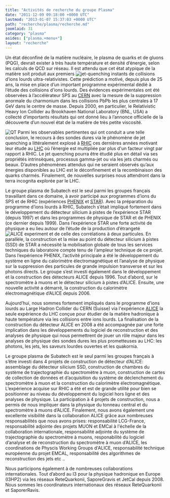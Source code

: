 ```yaml
---
title: "Activités de recherche du groupe Plasma"
date: "2011-12-09 09:18:00 +0000 UTC"
lastmod: "2013-01-07 15:37:03 +0000 UTC"
path: "recherche/plasma/recherche.md"
joomlaid: 31
category: "plasma"
asides: ["plasma.+menu+"]
layout: "recherche"
---
```

Un état déconfiné de la matière nucléaire, le plasma de quarks et de gluons (PQG), devrait exister à très haute température et densité d’énergie, selon les calculs de QCD sur réseau. Il est attendu que cet état atypique de la matière soit produit aux premiers ![jet-quenching](images/Recherche/Plasma/jet-quenching.jpg) instants de collisions d’ions lourds ultra-relativistes. Cette prédiction a motivé, depuis plus de 25 ans, la mise en place d’un important programme expérimental dédié à l’étude des collisions d’ions lourds. Des évidences expérimentales ont été observées à l’accélérateur SPS au [CERN](www.cern.ch) avec la mesure de la suppression anormale du charmonium dans les collisions PbPb les plus centrales à 17 GeV dans le centre de masse. Depuis 2000, en particulier, le Relativistic Heavy Ion Collider au Brookhaven National Laboratory (BNL, USA) a collecté d’importants résultats qui ont donné lieu à l’annonce officielle de la découverte d’un nouvel état de la matière de très petite viscosité.

![QT](images/Recherche/Plasma/QT.png) Parmi les observables pertinentes qui ont conduit a une telle conclusion, le recours à des sondes dures via le phénomène de jet quenching a littéralement explosé à [RHIC](http://www.bnl.gov/rhic/) ces dernières années motivant leur étude au [LHC](http://public.web.cern.ch/public/fr/LHC/LHC-fr.html) où l’énergie est multipliée par plus d'un facteur vingt par rapport à RHIC. Le jet quenching pourra être étudié plus en détail via ses propriétés intrinsèques, processus gamma-jet ou via les jets charmés ou beaux. D’autres phénomènes attendus qui ne seraient observés qu’aux énergies disponibles au LHC est le déconfinement et la recombinaison des quarks charmés. Finalement, de nouvelles surprises nous attendront dans la terra incognita explorée par le LHC.

Le groupe plasma de Subatech est le seul parmi les groupes français travaillant dans ce domaine, à avoir participé aux programmes d’ions du SPS et de RHIC (expériences [PHENIX](http://www.phenix.bnl.gov/) et [STAR](http://www.star.bnl.gov/)). Avec la préparation du programme d’ions lourds à RHIC, Subatech s’était impliqué fortement dans le développement du détecteur silicium à pistes de l’expérience STAR (depuis 1997) et dans les programmes de physique de STAR et de PHENIX (ce dernier depuis 1999). Dans l’expérience STAR une forte activité de physique a eu lieu autour de l’étude de la production d’étrangeté ![ALICE experiment](images/Recherche/Plasma/ALICE_experiment.jpg) et de celle des corrélations à deux particules. En parallèle, la construction et la mise au point du détecteur silicium à pistes (SSD) de STAR a nécessité la mobilisation globale de tous les services techniques du laboratoire compte tenu de l‘ampleur technique de ce projet. Dans l’expérience PHENIX, l’activité principale a été le développement du système en ligne du calorimètre électromagnétique et l’analyse de physique sur la suppression des particules de grande impulsion transverse et sur les photons directs. Le groupe s’est investi également dans le développement et la construction des détecteurs ALICE depuis 1996. Tout d’abord, sur le spectromètre à muons et le détecteur silicium à pistes d’ALICE. Ensuite, une nouvelle activité a démarré, la construction du calorimètre électromagnétique d’ALICE depuis 2006.

Aujourd’hui, nous sommes fortement impliqués dans le programme d’ions lourds au Large Hadron Collider du CERN (Suisse) via l'expérience [ALICE](http://aliweb.cern.ch) la seule expérience du LHC conçue pour étudier de la matière hadronique à haute température via les collisions entre ions lourds. La finalisation de la construction du détecteur ALICE en 2008 a été accompagnée par une forte implication dans les développements du logiciel de reconstruction et des analyses de physique qui nous permettrent de jouer un rôle majeur dans les analyses de physique des sondes dures les plus prometteuses au LHC: les photons, les jets, les saveurs lourdes ouvertes et les quakornia.

Le groupe plasma de Subatech est le seul parmi les groupes français à s’être investi dans 4 projets de construction de détecteur d’ALICE: assemblage du détecteur silicium SSD, construction de chambres du système de trajectographie du spectromètre à muon, construction de cartes de collection de données et d’acquisition du système de déclenchement du spectromètre à muon et la construction du calorimètre électromagnétique. L’expérience acquise sur RHIC a été et est de grande utilité pour bien se positionner au niveau du développement du logiciel hors ligne et des analyses de physique. La participation à 4 projets de construction, nous a permis de nous impliquer dans la physique du tonneau central et du spectromètre à muons d’ALICE. Finalement, nous avons également une excellente visibilité dans la collaboration ALICE grâce aux nombreuses responsabilités que nous avons prises: responsabilité LCG-France, responsabilité adjointe des projets MUON et EMCal à l'échelle de la collaboration internationale, responsabilité adjointe du système de trajectographie du spectromètre à muons, responabilité du logiciel d’analyse et de reconstruction du spectromètre à muon d’ALICE, les coordinations de Physcis Working Groups d'ALICE, responsabilité technique européenne du projet EMCAL, responsabilité des algorithmes de reconstruction des jets etc ..

Nous participons également à de nombreuses collaborations internationales. Tout d’abord au I3 pour la physique hadronique en Europe (I3HP2) via les réseaux ReteQuarkonii, SaporeGravis et JetCal depuis 2008. Nous sommes les coordinateurs internationaux des réseaux ReteQuarkonii et SaporerRavis.
